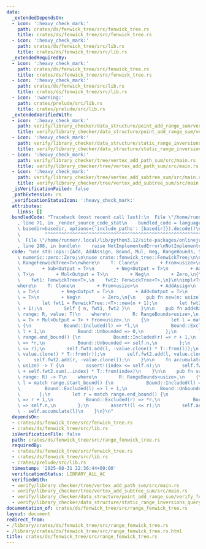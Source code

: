 ```yaml
---
data:
  _extendedDependsOn:
  - icon: ':heavy_check_mark:'
    path: crates/ds/fenwick_tree/src/fenwick_tree.rs
    title: crates/ds/fenwick_tree/src/fenwick_tree.rs
  - icon: ':heavy_check_mark:'
    path: crates/ds/fenwick_tree/src/lib.rs
    title: crates/ds/fenwick_tree/src/lib.rs
  _extendedRequiredBy:
  - icon: ':heavy_check_mark:'
    path: crates/ds/fenwick_tree/src/fenwick_tree.rs
    title: crates/ds/fenwick_tree/src/fenwick_tree.rs
  - icon: ':heavy_check_mark:'
    path: crates/ds/fenwick_tree/src/lib.rs
    title: crates/ds/fenwick_tree/src/lib.rs
  - icon: ':warning:'
    path: crates/prelude/src/lib.rs
    title: crates/prelude/src/lib.rs
  _extendedVerifiedWith:
  - icon: ':heavy_check_mark:'
    path: verify/library_checker/data_structure/point_add_range_sum/verify_fenwick_tree/src/main.rs
    title: verify/library_checker/data_structure/point_add_range_sum/verify_fenwick_tree/src/main.rs
  - icon: ':heavy_check_mark:'
    path: verify/library_checker/data_structure/static_range_inversions_query/src/main.rs
    title: verify/library_checker/data_structure/static_range_inversions_query/src/main.rs
  - icon: ':heavy_check_mark:'
    path: verify/library_checker/tree/vertex_add_path_sum/src/main.rs
    title: verify/library_checker/tree/vertex_add_path_sum/src/main.rs
  - icon: ':heavy_check_mark:'
    path: verify/library_checker/tree/vertex_add_subtree_sum/src/main.rs
    title: verify/library_checker/tree/vertex_add_subtree_sum/src/main.rs
  _isVerificationFailed: false
  _pathExtension: rs
  _verificationStatusIcon: ':heavy_check_mark:'
  attributes:
    links: []
  bundledCode: "Traceback (most recent call last):\n  File \"/home/runner/.local/lib/python3.12/site-packages/onlinejudge_verify/documentation/build.py\"\
    , line 71, in _render_source_code_stat\n    bundled_code = language.bundle(stat.path,\
    \ basedir=basedir, options={'include_paths': [basedir]}).decode()\n          \
    \         ^^^^^^^^^^^^^^^^^^^^^^^^^^^^^^^^^^^^^^^^^^^^^^^^^^^^^^^^^^^^^^^^^^^^^^^^^^^^^^^^^\n\
    \  File \"/home/runner/.local/lib/python3.12/site-packages/onlinejudge_verify/languages/rust.py\"\
    , line 288, in bundle\n    raise NotImplementedError\nNotImplementedError\n"
  code: "use std::ops::{Add, AddAssign, Bound, Mul, Neg, RangeBounds, Sub};\n\nuse\
    \ numeric::zero::Zero;\n\nuse crate::fenwick_tree::FenwickTree;\n\npub struct\
    \ RangeFenwickTree<T>\nwhere\n    T: Clone\n        + From<usize>\n        + AddAssign\n\
    \        + Sub<Output = T>\n        + Neg<Output = T>\n        + Add<Output =\
    \ T>\n        + Mul<Output = T>\n        + Neg\n        + Zero,\n{\n    n: usize,\n\
    \    fwt1: FenwickTree<T>,\n    fwt2: FenwickTree<T>,\n}\n\nimpl<T> RangeFenwickTree<T>\n\
    where\n    T: Clone\n        + From<usize>\n        + AddAssign\n        + Sub<Output\
    \ = T>\n        + Neg<Output = T>\n        + Add<Output = T>\n        + Mul<Output\
    \ = T>\n        + Neg\n        + Zero,\n{\n    pub fn new(n: usize) -> Self {\n\
    \        let fwt1 = FenwickTree::<T>::new(n + 1);\n        let fwt2 = FenwickTree::<T>::new(n\
    \ + 1);\n        Self { n, fwt1, fwt2 }\n    }\n\n    pub fn add<R>(&mut self,\
    \ range: R, value: T)\n    where\n        R: RangeBounds<usize>,\n        T: Neg<Output\
    \ = T> + Mul<Output = T> + From<usize>,\n    {\n        let l = match range.start_bound()\
    \ {\n            Bound::Included(l) => *l,\n            Bound::Excluded(l) =>\
    \ l + 1,\n            Bound::Unbounded => 0,\n        };\n        let r = match\
    \ range.end_bound() {\n            Bound::Included(r) => r + 1,\n            Bound::Excluded(r)\
    \ => *r,\n            Bound::Unbounded => self.n,\n        };\n        assert!(l\
    \ <= r);\n        self.fwt1.add(l, -value.clone() * T::from(l));\n        self.fwt1.add(r,\
    \ value.clone() * T::from(r));\n        self.fwt2.add(l, value.clone());\n   \
    \     self.fwt2.add(r, -value.clone());\n    }\n\n    fn accumulate(&self, index:\
    \ usize) -> T {\n        assert!(index <= self.n);\n        self.fwt1.sum(..index)\
    \ + self.fwt2.sum(..index) * T::from(index)\n    }\n\n    pub fn sum<R>(&self,\
    \ range: R) -> T\n    where\n        R: RangeBounds<usize>,\n    {\n        let\
    \ l = match range.start_bound() {\n            Bound::Included(l) => *l,\n   \
    \         Bound::Excluded(l) => l + 1,\n            Bound::Unbounded => 0,\n \
    \       };\n        let r = match range.end_bound() {\n            Bound::Included(r)\
    \ => r + 1,\n            Bound::Excluded(r) => *r,\n            Bound::Unbounded\
    \ => self.n,\n        };\n        assert!(l <= r);\n        self.accumulate(r)\
    \ - self.accumulate(l)\n    }\n}\n"
  dependsOn:
  - crates/ds/fenwick_tree/src/fenwick_tree.rs
  - crates/ds/fenwick_tree/src/lib.rs
  isVerificationFile: false
  path: crates/ds/fenwick_tree/src/range_fenwick_tree.rs
  requiredBy:
  - crates/ds/fenwick_tree/src/fenwick_tree.rs
  - crates/ds/fenwick_tree/src/lib.rs
  - crates/prelude/src/lib.rs
  timestamp: '2025-08-31 22:36:44+09:00'
  verificationStatus: LIBRARY_ALL_AC
  verifiedWith:
  - verify/library_checker/tree/vertex_add_path_sum/src/main.rs
  - verify/library_checker/tree/vertex_add_subtree_sum/src/main.rs
  - verify/library_checker/data_structure/point_add_range_sum/verify_fenwick_tree/src/main.rs
  - verify/library_checker/data_structure/static_range_inversions_query/src/main.rs
documentation_of: crates/ds/fenwick_tree/src/range_fenwick_tree.rs
layout: document
redirect_from:
- /library/crates/ds/fenwick_tree/src/range_fenwick_tree.rs
- /library/crates/ds/fenwick_tree/src/range_fenwick_tree.rs.html
title: crates/ds/fenwick_tree/src/range_fenwick_tree.rs
---
```


